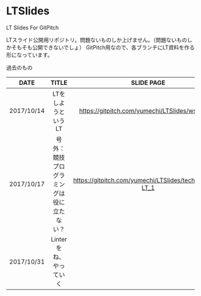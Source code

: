 # LTSlides
LT Slides For GitPitch

LTスライド公開用リポジトリ。問題ないものしか上げません。（問題ないものしかそもそも公開できないでしょ）
GitPitch用なので、各ブランチにLT資料を作る形になっています。

過去のもの

|DATE|TITLE|SLIDE PAGE|
|:-:|:-:|:-:|
|2017/10/14|LTをしようというLT| https://gitpitch.com/yumechi/LTSlides/ws-LT_56 |
|2017/10/17|号外：競技プログラミングは役に立たない？| https://gitpitch.com/yumechi/LTSlides/tech_meetup-LT_1 |
|2017/10/31|Linterをね、やっていく||
